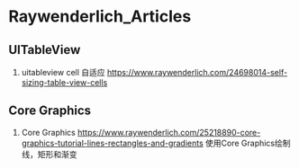 # Raywenderlich_Articles

## UITableView
1. uitableview cell 自适应
https://www.raywenderlich.com/24698014-self-sizing-table-view-cells

## Core Graphics
1. Core Graphics
https://www.raywenderlich.com/25218890-core-graphics-tutorial-lines-rectangles-and-gradients
使用Core Graphics绘制线，矩形和渐变
